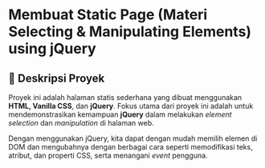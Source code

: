 # Membuat Static Page (Materi Selecting & Manipulating Elements) using jQuery

## 🚀 Deskripsi Proyek

Proyek ini adalah halaman statis sederhana yang dibuat menggunakan **HTML, Vanilla CSS**, dan **jQuery**. Fokus utama dari proyek ini adalah untuk mendemonstrasikan kemampuan **jQuery** dalam melakukan _element selection_ dan _manipulation_ di halaman web.

Dengan menggunakan jQuery, kita dapat dengan mudah memilih elemen di DOM dan mengubahnya dengan berbagai cara seperti memodifikasi teks, atribut, dan properti CSS, serta menangani _event_ pengguna.
